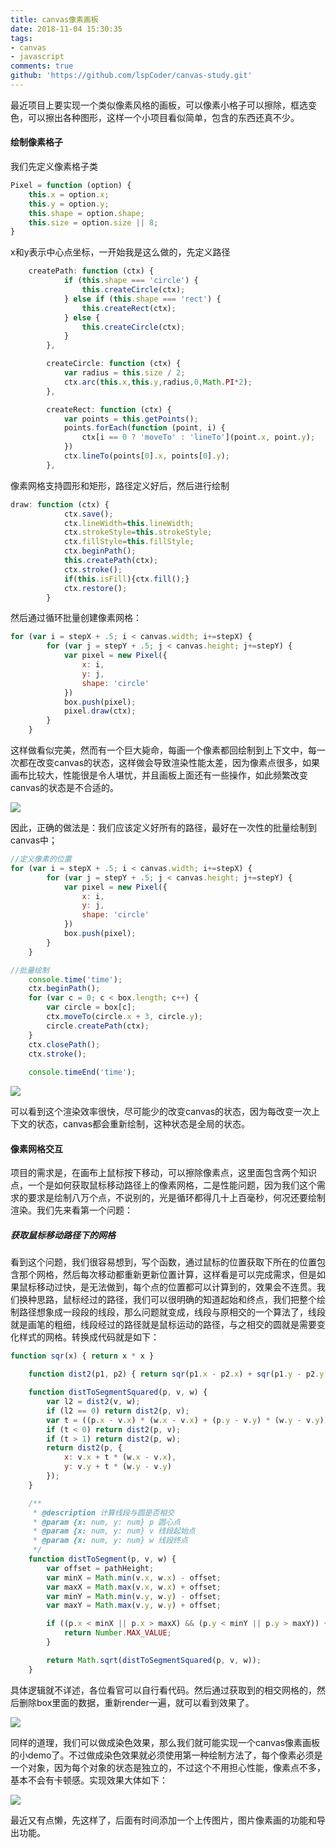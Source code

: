 ```yaml
---
title: canvas像素画板
date: 2018-11-04 15:30:35
tags:
- canvas
- javascript
comments: true
github: 'https://github.com/lspCoder/canvas-study.git'
---
```


最近项目上要实现一个类似像素风格的画板，可以像素小格子可以擦除，框选变色，可以擦出各种图形，这样一个小项目看似简单，包含的东西还真不少。

#### 绘制像素格子
我们先定义像素格子类

```javascript
Pixel = function (option) {
    this.x = option.x;
    this.y = option.y;
    this.shape = option.shape;
    this.size = option.size || 8;
}
```

x和y表示中心点坐标，一开始我是这么做的，先定义路径<!--more-->

```javascript
	createPath: function (ctx) {
			if (this.shape === 'circle') {
				this.createCircle(ctx);
			} else if (this.shape === 'rect') {
				this.createRect(ctx);
			} else {
				this.createCircle(ctx);
			}
		},

		createCircle: function (ctx) {
			var radius = this.size / 2;
			ctx.arc(this.x,this.y,radius,0,Math.PI*2);
		},

		createRect: function (ctx) {
			var points = this.getPoints();
            points.forEach(function (point, i) {
                ctx[i == 0 ? 'moveTo' : 'lineTo'](point.x, point.y);
            })
            ctx.lineTo(points[0].x, points[0].y);
		},
```

像素网格支持圆形和矩形，路径定义好后，然后进行绘制

```javascript
draw: function (ctx) {
			ctx.save();
			ctx.lineWidth=this.lineWidth;
			ctx.strokeStyle=this.strokeStyle;
			ctx.fillStyle=this.fillStyle;
			ctx.beginPath();
			this.createPath(ctx);
			ctx.stroke();
			if(this.isFill){ctx.fill();}
			ctx.restore();
		}
```

然后通过循环批量创建像素网格：

```javascript
for (var i = stepX + .5; i < canvas.width; i+=stepX) {
		for (var j = stepY + .5; j < canvas.height; j+=stepY) {
			var pixel = new Pixel({
				x: i,
				y: j,
				shape: 'circle'
			})
			box.push(pixel);
			pixel.draw(ctx);
		}
	}
```

这样做看似完美，然而有一个巨大毙命，每画一个像素都回绘制到上下文中，每一次都在改变canvas的状态，这样做会导致渲染性能太差，因为像素点很多，如果画布比较大，性能很是令人堪忧，并且画板上面还有一些操作，如此频繁改变canvas的状态是不合适的。

![](https://i.loli.net/2018/11/04/5bdeaf1e0d5d3.png)

因此，正确的做法是：我们应该定义好所有的路径，最好在一次性的批量绘制到canvas中；

```javascript
//定义像素的位置
for (var i = stepX + .5; i < canvas.width; i+=stepX) {
		for (var j = stepY + .5; j < canvas.height; j+=stepY) {
			var pixel = new Pixel({
				x: i,
				y: j,
				shape: 'circle'
			})
			box.push(pixel);
		}
	}

//批量绘制
	console.time('time');
	ctx.beginPath();
	for (var c = 0; c < box.length; c++) {
		var circle = box[c];
		ctx.moveTo(circle.x + 3, circle.y);
		circle.createPath(ctx);
	}
	ctx.closePath();
	ctx.stroke();
	
	console.timeEnd('time');
```

![](https://i.loli.net/2018/11/04/5bdeb029baf99.png)

可以看到这个渲染效率很快，尽可能少的改变canvas的状态，因为每改变一次上下文的状态，canvas都会重新绘制，这种状态是全局的状态。

#### 像素网格交互

项目的需求是，在画布上鼠标按下移动，可以擦除像素点，这里面包含两个知识点，一个是如何获取鼠标移动路径上的像素网格，二是性能问题，因为我们这个需求的要求是绘制八万个点，不说别的，光是循环都得几十上百毫秒，何况还要绘制渲染。我们先来看第一个问题：

##### 获取鼠标移动路径下的网格

看到这个问题，我们很容易想到，写个函数，通过鼠标的位置获取下所在的位置包含那个网格，然后每次移动都重新更新位置计算，这样看是可以完成需求，但是如果鼠标移动过快，是无法做到，每个点的位置都可以计算到的，效果会不连贯。我们换种思路，鼠标经过的路径，我们可以很明确的知道起始和终点，我们把整个绘制路径想象成一段段的线段，那么问题就变成，线段与原相交的一个算法了，线段就是画笔的粗细，线段经过的路径就是鼠标运动的路径，与之相交的圆就是需要变化样式的网格。转换成代码就是如下：

```javascript
function sqr(x) { return x * x }

    function dist2(p1, p2) { return sqr(p1.x - p2.x) + sqr(p1.y - p2.y) }

    function distToSegmentSquared(p, v, w) {
        var l2 = dist2(v, w);
        if (l2 == 0) return dist2(p, v);
        var t = ((p.x - v.x) * (w.x - v.x) + (p.y - v.y) * (w.y - v.y)) / l2;
        if (t < 0) return dist2(p, v);
        if (t > 1) return dist2(p, w);
        return dist2(p, {
            x: v.x + t * (w.x - v.x),
            y: v.y + t * (w.y - v.y)
        });
    }

	/**
	 * @description 计算线段与圆是否相交
	 * @param {x: num, y: num} p 圆心点
	 * @param {x: num, y: num} v 线段起始点
	 * @param {x: num, y: num} w 线段终点
	 */
    function distToSegment(p, v, w) {
        var offset = pathHeight;
        var minX = Math.min(v.x, w.x) - offset;
        var maxX = Math.max(v.x, w.x) + offset;
        var minY = Math.min(v.y, w.y) - offset;
        var maxY = Math.max(v.y, w.y) + offset;

        if ((p.x < minX || p.x > maxX) && (p.y < minY || p.y > maxY)) {
            return Number.MAX_VALUE;
        }

        return Math.sqrt(distToSegmentSquared(p, v, w));
    }
```

具体逻辑就不详述，各位看官可以自行看代码。然后通过获取到的相交网格的，然后删除box里面的数据，重新render一遍，就可以看到效果了。

![](https://i.loli.net/2018/11/11/5be84d3d541c3.gif)

同样的道理，我们可以做成染色效果，那么我们就可能实现一个canvas像素画板的小demo了。不过做成染色效果就必须使用第一种绘制方法了，每个像素必须是一个对象，因为每个对象的状态是独立的，不过这个不用担心性能，像素点不多，基本不会有卡顿感。实现效果大体如下：

![](https://i.loli.net/2018/11/10/5be6ac6860fb3.gif)

最近又有点懒，先这样了，后面有时间添加一个上传图片，图片像素画的功能和导出功能。